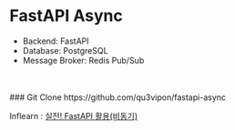 # FastAPI Async
- Backend: FastAPI
- Database: PostgreSQL
- Message Broker: Redis Pub/Sub
</br>
</br>
### Git Clone
https://github.com/qu3vipon/fastapi-async  

Inflearn : [실전! FastAPI 활용(비동기)](https://www.inflearn.com/course/%EC%8B%A4%EC%A0%84-fastapi-%ED%99%9C%EC%9A%A9-%EB%B9%84%EB%8F%99%EA%B8%B0)